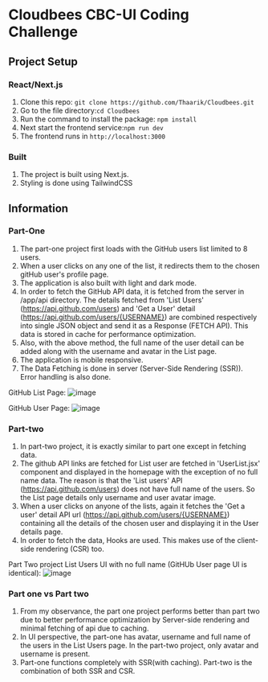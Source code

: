 # Cloudbees CBC-UI Coding Challenge

## Project Setup
### React/Next.js 
1. Clone this repo: ``` git clone https://github.com/Thaarik/Cloudbees.git ```
2. Go to the file directory:``` cd Cloudbees ```
3.  Run the command to install the package: ``` npm install ```
4. Next start the frontend service:``` npm run dev ```
5. The frontend runs in ``` http://localhost:3000  ```

### Built
1. The project is built using Next.js.
2. Styling is done using TailwindCSS

## Information
### Part-One
1. The part-one project first loads with the GitHub users list limited to 8 users.
2. When a user clicks on any one of the list, it redirects them to the chosen gitHub user's profile page.
3. The application is also built with light and dark mode.
4. In order to fetch the GitHub API data, it is fetched from the server in /app/api directory. The details fetched from 'List Users' (https://api.github.com/users) and 'Get a User' detail (https://api.github.com/users/{USERNAME}) are combined respectively into single JSON object and send it as a Response (FETCH API). This data is stored in cache for performance optimization.
5. Also, with the above method, the full name of the user detail can be added along with the username and avatar in the List page.
6. The application is mobile responsive.
7. The Data Fetching is done in server (Server-Side Rendering (SSR)). Error handling is also done.

GitHub List Page:
![image](https://github.com/Thaarik/Cloudbees/assets/52432079/4cac2134-ec2e-4405-8877-d56503ed32b0)



GitHub User Page:
![image](https://github.com/Thaarik/Cloudbees/assets/52432079/226b7b42-a8e5-47b0-bdaa-2f3e2cdf85c8)


### Part-two
1. In part-two project, it is exactly similar to part one except in fetching data.
2. The github API links are fetched for List user are fetched in 'UserList.jsx' component and displayed in the homepage with the exception of no full name data. The reason is that the 'List users' API (https://api.github.com/users) does not have full name of the users. So the List page details only username and user avatar image.
3. When a user clicks on anyone of the lists, again it fetches the 'Get a user' detail API url (https://api.github.com/users/{USERNAME}) containing all the details of the chosen user and displaying it in the User details page.
4. In order to fetch the data, Hooks are used. This makes use of the client-side rendering (CSR) too.

Part Two project List Users UI with no full name (GitHUb User page UI is identical):
![image](https://github.com/Thaarik/Cloudbees-UI-Challenge/assets/52432079/8a50d312-2e2d-4d9d-be02-ccdad99e3ae7)


### Part one vs Part two
1. From my observance, the part one project performs better than part two due to better performance optimization by Server-side rendering and minimal fetching of api due to caching.
2. In UI perspective, the part-one has avatar, username and full name of the users in the List Users page. In the part-two project, only avatar and username is present.
3. Part-one functions completely with SSR(with caching). Part-two is the combination of both SSR and CSR.

